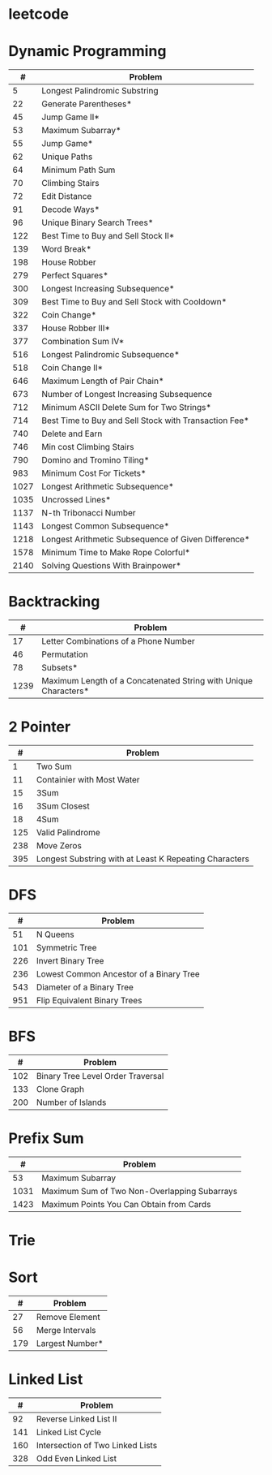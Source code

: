 # leetcode

# Dynamic Programming
| # | Problem                    |
|---|----------------------------|
| 5 | Longest Palindromic Substring |
| 22 | Generate Parentheses*               |
| 45 | Jump Game II*               |
| 53 | Maximum Subarray*           |
| 55 | Jump Game*           |
| 62 | Unique Paths                |
| 64 | Minimum Path Sum            |
| 70 | Climbing Stairs             |
| 72 | Edit Distance             |
| 91 | Decode Ways*            |
| 96 | Unique Binary Search Trees* |
| 122 | Best Time to Buy and Sell Stock II* |
| 139 | Word Break* |
| 198 | House Robber                |
| 279 | Perfect Squares* |
| 300 | Longest Increasing Subsequence* |
| 309 | Best Time to Buy and Sell Stock with Cooldown* |
| 322 | Coin Change* |
| 337 | House Robber III* |
| 377 | Combination Sum IV* |
| 516 | Longest Palindromic Subsequence* |
| 518 | Coin Change II* |
| 646 | Maximum Length of Pair Chain* |
| 673 | Number of Longest Increasing Subsequence |
| 712 | Minimum ASCII Delete Sum for Two Strings* |
| 714 | Best Time to Buy and Sell Stock with Transaction Fee* |
| 740 | Delete and Earn             |
| 746 | Min cost Climbing Stairs    |
| 790 | Domino and Tromino Tiling* |
| 983 | Minimum Cost For Tickets* |
| 1027 | Longest Arithmetic Subsequence* |
| 1035 | Uncrossed Lines* |
| 1137 | N-th Tribonacci Number      |
| 1143 | Longest Common Subsequence* |
| 1218 | Longest Arithmetic Subsequence of Given Difference* |
| 1578 | Minimum Time to Make Rope Colorful* |
| 2140 | Solving Questions With Brainpower* |

# Backtracking
| # | Problem                    |
|---|----------------------------|
| 17 | Letter Combinations of a Phone Number |
| 46 | Permutation |
| 78 | Subsets* |
| 1239 | Maximum Length of a Concatenated String with Unique Characters* |




# 2 Pointer
| # | Problem                    |
|---|----------------------------|
| 1 | Two Sum |
| 11 | Containier with Most Water |
| 15 | 3Sum |
| 16 | 3Sum Closest |
| 18 | 4Sum |
| 125 | Valid Palindrome |
| 238 | Move Zeros |
| 395 | Longest Substring with at Least K Repeating Characters |



# DFS
| # | Problem                    |
|---|----------------------------|
| 51  | N Queens  |
| 101 | Symmetric Tree |
| 226 | Invert Binary Tree |
| 236 | Lowest Common Ancestor of a Binary Tree |
| 543 | Diameter of a Binary Tree |
| 951 | Flip Equivalent Binary Trees |


# BFS
| # | Problem                    |
|---|----------------------------|
| 102 | Binary Tree Level Order Traversal |
| 133 | Clone Graph |
| 200 | Number of Islands |


# Prefix Sum
| # | Problem                    |
|---|----------------------------|
| 53 | Maximum Subarray |
| 1031 | Maximum Sum of Two Non-Overlapping Subarrays |
| 1423 | Maximum Points You Can Obtain from Cards |

# Trie

# Sort
| # | Problem                    |
|---|----------------------------|
| 27 | Remove Element |
| 56 | Merge Intervals |
| 179 | Largest Number* |

# Linked List
| # | Problem                    |
|---|----------------------------|
| 92 | Reverse Linked List II |
| 141 | Linked List Cycle           |
| 160 | Intersection of Two Linked Lists            |
| 328 | Odd Even Linked List           |
 



